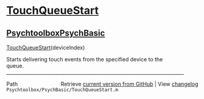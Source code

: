 # [TouchQueueStart](TouchQueueStart)
## [Psychtoolbox](Psychtoolbox)[PsychBasic](PsychBasic)

[TouchQueueStart](TouchQueueStart)(deviceIndex)  
  
Starts delivering touch events from the specified device to the   
queue.  
\_\_\_\_\_\_\_\_\_\_\_\_\_\_\_\_\_\_\_\_\_\_\_\_\_\_\_\_\_\_\_\_\_\_\_\_\_\_\_\_\_\_\_\_\_\_\_\_\_\_\_\_\_\_\_\_\_\_\_\_\_\_\_\_\_\_\_\_\_\_\_\_\_  
  




<div class="code_header" style="text-align:right;">
  <span style="float:left;">Path&nbsp;&nbsp;</span> <span class="counter">Retrieve <a href=
  "https://raw.github.com/Psychtoolbox-3/Psychtoolbox-3/beta/Psychtoolbox/PsychBasic/TouchQueueStart.m">current version from GitHub</a> | View <a href=
  "https://github.com/Psychtoolbox-3/Psychtoolbox-3/commits/beta/Psychtoolbox/PsychBasic/TouchQueueStart.m">changelog</a></span>
</div>
<div class="code">
  <code>Psychtoolbox/PsychBasic/TouchQueueStart.m</code>
</div>

